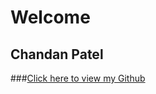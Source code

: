 # Welcome

## Chandan Patel

###[Click here to view my Github](https://github.com/patelchandan0912?tab=repositories)
